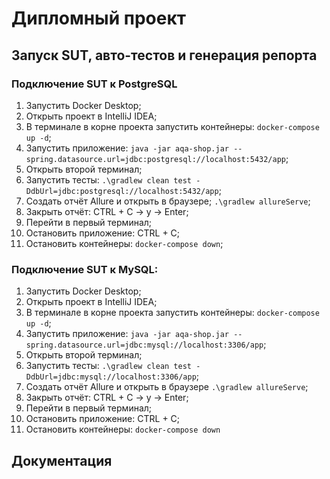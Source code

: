 # Дипломный проект

## Запуск SUT, авто-тестов и генерация репорта
### Подключение SUT к PostgreSQL
1. Запустить Docker Desktop;
1. Открыть проект в IntelliJ IDEA;
1. В терминале в корне проекта запустить контейнеры:
   `docker-compose up -d`;
1. Запустить приложение:
   `java -jar aqa-shop.jar --spring.datasource.url=jdbc:postgresql://localhost:5432/app`;
1. Открыть второй терминал;
1. Запустить тесты:
   `.\gradlew clean test -DdbUrl=jdbc:postgresql://localhost:5432/app`;
1. Создать отчёт Allure и открыть в браузере;
   `.\gradlew allureServe`;
1. Закрыть отчёт:
   CTRL + C -> y -> Enter;
1. Перейти в первый терминал;
1. Остановить приложение:
   CTRL + C;
1. Остановить контейнеры:
   `docker-compose down`;
   </a>

### Подключение SUT к MySQL:
1. Запустить Docker Desktop;
1. Открыть проект в IntelliJ IDEA;
1. В терминале в корне проекта запустить контейнеры:
   `docker-compose up -d`;
1. Запустить приложение:
   `java -jar aqa-shop.jar --spring.datasource.url=jdbc:mysql://localhost:3306/app`;
1. Открыть второй терминал;
1. Запустить тесты:
   `.\gradlew clean test -DdbUrl=jdbc:mysql://localhost:3306/app`;
1. Создать отчёт Allure и открыть в браузере
   `.\gradlew allureServe`;
1. Закрыть отчёт:
   CTRL + C -> y -> Enter;
1. Перейти в первый терминал;
1. Остановить приложение:
   CTRL + C;
1. Остановить контейнеры:
   `docker-compose down`
   </a>

## Документация
